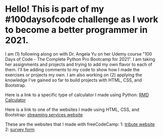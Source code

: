 <h1> Hello! This is part of my #100daysofcode challenge as I work to become a better programmer in 2021. </h1>
<p>
I am (1) following along on with Dr. Angela Yu on her Udemy course "100 Days of Code - The Complete Python Pro Bootcamp for 2021".
I am taking her assignments and projects and trying to add my own flavor to each of them. I'll be adding comments to my code to show how I made the exercises or projects my own.
I am also working on (2) applying the knowledge I've gained so far to build projects with HTML, CSS, and Bootstrap.
</p>
<p>
Here is a link to a specific type of calculator I made using Python: <a href="https://repl.it/@TimothyDHarris/RMD-Calculator#main.py" target="_blank">RMD Calculator</a>
</p>
<p>
Here is a link to one of the websites I made using HTML, CSS, and Bootstrap: <a href="https://streamingservices.netlify.app/" target="_blank">streaming services website</a>
</p>
<p>
These are the websites that I made with freeCodeCamp: 1: <a href="https://aangtributepage.netlify.app" target="_blank">tribute website</a> 2: <a href="https://fcc-surveyform-timothydharris.netlify.app" target="_blank">survey form</a>
</p>